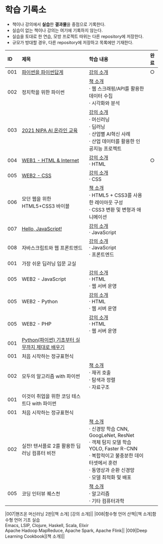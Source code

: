 # **학습 기록소**

* 책이나 강의에서 **실습**한 **결과물**을 중점으로 기록한다.
* 실습이 없는 책이나 강의는 여기에 기록하지 않는다.
* 실습을 토대로 한 연습, 모방 프로젝트 따위는 다른 repository에 저장한다.
* 규모가 방대할 경우, 다른 repository에 저장하고 목록에만 기재한다.

|ID|제목|학습 내용|완료|
|:---|:---|:---|:---:|
|001|[파이썬을 파이썬답게](https://github.com/hwahyeon/Study/tree/main/%ED%8C%8C%EC%9D%B4%EC%8D%AC%EC%9D%84%20%ED%8C%8C%EC%9D%B4%EC%8D%AC%EB%8B%B5%EA%B2%8C)|[강의 소개](https://programmers.co.kr/learn/courses/4008)|○|
|002|정치학을 위한 파이썬|[책 소개](https://knupress.com/book/book_view.php?no=250)<br>· 웹 스크래핑/API를 활용한 데이터 수집<br>· 시각화와 분석|
|003|[2021 NIPA AI 온라인 교육](https://github.com/hwahyeon/Study/tree/main/2021%20NIPA%20AI%20%EC%98%A8%EB%9D%BC%EC%9D%B8%20%EA%B5%90%EC%9C%A1)|[강의 소개](https://2021nipa.elice.io/tracks/1293/info)<br>· 머신러닝<br>· 딥러닝<br>· 산업별 AI혁신 사례<br>· 산업 데이터를 활용한 인공지능 프로젝트||
|004|[WEB1 - HTML & Internet](https://github.com/hwahyeon/Study/tree/main/WEB1%20-%20HTML%20%26%20Internet)|[강의 소개](https://opentutorials.org/module/3135)<br>· HTML|○|
|005|[WEB2 - CSS](https://github.com/hwahyeon/Study/tree/main/WEB2%20-%20CSS)|[강의 소개](https://opentutorials.org/course/3086)<br>· CSS||
|006|모던 웹을 위한 HTML5+CSS3 바이블|[책 소개](https://hanbit.co.kr/store/books/look.php?p_code=B8371709349)<br>· HTML5 + CSS3를 사용한 레이아웃 구성<br>· CSS3 변환 및 변형과 애니메이션||
|007|[Hello, JavaScript!](https://github.com/hwahyeon/Study/tree/main/Hello%2C%20JavaScript!)|[강의 소개](https://programmers.co.kr/learn/courses/3)<br>· JavaScript||
|008|자바스크립트와 웹 프론트엔드|[강의 소개](https://programmers.co.kr/learn/courses/10)<br>· JavaScript<br>· 프론트엔드||
|001|가장 쉬운 딥러닝 입문 교실||
|005|WEB2 - JavaScript|[강의 소개](https://opentutorials.org/course/3085)<br>· HTML<br>· 웹 서버 운영||
|005|WEB2 - Python|[강의 소개](https://opentutorials.org/course/3256)<br>· HTML<br>· 웹 서버 운영||
|005|WEB2 - PHP|[강의 소개](https://opentutorials.org/course/3130)<br>· HTML<br>· 웹 서버 운영||
|001|[Python(파이썬) 기초부터 실무까지 제대로 배우기](https://github.com/hwahyeon/Study/tree/main/Python(%ED%8C%8C%EC%9D%B4%EC%8D%AC)%20%EA%B8%B0%EC%B4%88%EB%B6%80%ED%84%B0%20%EC%8B%A4%EB%AC%B4%EA%B9%8C%EC%A7%80%20%EC%A0%9C%EB%8C%80%EB%A1%9C%20%EB%B0%B0%EC%9A%B0%EA%B8%B0)||
|001|처음 시작하는 정규표현식|
|002|모두의 알고리즘 with 파이썬|[책 소개](https://www.gilbut.co.kr/book/view?bookcode=BN001731&keyword=%EB%AA%A8%EB%91%90%EC%9D%98%20%EC%95%8C%EA%B3%A0%EB%A6%AC%EC%A6%98%20WITH%20%ED%8C%8C%EC%9D%B4%EC%8D%AC&collection=GB_BOOK)<br>· 재귀 호출<br>· 탐색과 정렬<br>· 자료구조||
|001|이것이 취업을 위한 코딩 테스트다 with 파이썬|||
|001|처음 시작하는 정규표현식|
|002|실전! 텐서플로 2를 활용한 딥러닝 컴퓨터 비전|[책 소개](https://wikibook.co.kr/dl-vision/)<br>· 신경망 학습 CNN, GoogLeNet, ResNet <br> · 객체 탐지 모델 학습 YOLO, Faster R-CNN <br> · 복합적이고 불충분한 데이터셋에서 훈련 <br> · 동영상과 순환 신경망 <br>· 모델 최적화 및 배포||
|005|코딩 인터뷰 퀘스천|[책 소개](https://www.youngjin.com/book/book_detail.asp?prod_cd=9788931447842&seq=5462&cate_cd=1&child_cate_cd=10&goPage=1&orderByCd=1&searchType=Y&keyword1=%C4%DA%B5%F9%20%C0%CE%C5%CD%BA%E4)<br>· 알고리즘<br>· 기타 컴퓨터과학|

|007|핸즈온 머신러닝 2판|[책 소개] [강의 소개]||
|008|함수형 언어 산책|[책 소개]함수형 언어 기초 실습<br /> Emacs, LSIP, Clojure, Haskell, Scala, Elixir<br /> Apache Hadoop MapReduce, Apache Spark, Apache Flink||
|009|Deep Learning Cookbook|[책 소개]||
